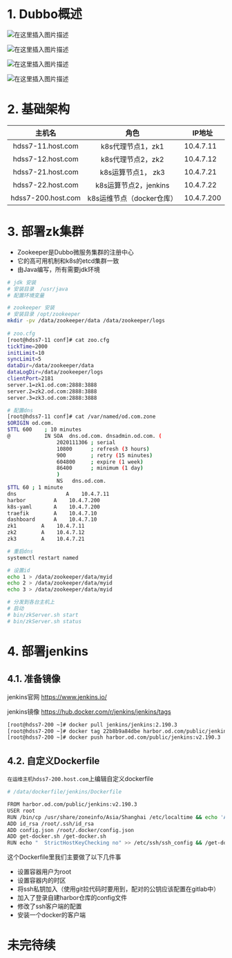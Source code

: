 # 1. Dubbo概述

![在这里插入图片描述](https://img-blog.csdnimg.cn/20201121150823537.png?x-oss-process=image/watermark,type_ZmFuZ3poZW5naGVpdGk,shadow_10,text_aHR0cHM6Ly9ibG9nLmNzZG4ubmV0L2ZhbmppYW5oYWk=,size_16,color_FFFFFF,t_70#pic_center)

![在这里插入图片描述](https://img-blog.csdnimg.cn/20201121151033821.png?x-oss-process=image/watermark,type_ZmFuZ3poZW5naGVpdGk,shadow_10,text_aHR0cHM6Ly9ibG9nLmNzZG4ubmV0L2ZhbmppYW5oYWk=,size_16,color_FFFFFF,t_70#pic_center)

![在这里插入图片描述](https://img-blog.csdnimg.cn/20201121151345252.png?x-oss-process=image/watermark,type_ZmFuZ3poZW5naGVpdGk,shadow_10,text_aHR0cHM6Ly9ibG9nLmNzZG4ubmV0L2ZhbmppYW5oYWk=,size_16,color_FFFFFF,t_70#pic_center)

![在这里插入图片描述](https://img-blog.csdnimg.cn/20201121151734756.png?x-oss-process=image/watermark,type_ZmFuZ3poZW5naGVpdGk,shadow_10,text_aHR0cHM6Ly9ibG9nLmNzZG4ubmV0L2ZhbmppYW5oYWk=,size_16,color_FFFFFF,t_70#pic_center)

# 2. 基础架构

|       主机名       |         **角色**          | **IP地址** |
| :----------------: | :-----------------------: | ---------- |
| hdss7-11.host.com  |     k8s代理节点1，zk1     | 10.4.7.11  |
| hdss7-12.host.com  |     k8s代理节点2，zk2     | 10.4.7.12  |
| hdss7-21.host.com  |    k8s运算节点1， zk3     | 10.4.7.21  |
| hdss7-22.host.com  |   k8s运算节点2，jenkins   | 10.4.7.22  |
| hdss7-200.host.com | k8s运维节点（docker仓库） | 10.4.7.200 |



# 3. 部署zk集群

- Zookeeper是Dubbo微服务集群的注册中心
- 它的高可用机制和k8s的etcd集群一致
- 由Java编写，所有需要jdk环境

```bash
# jdk 安装
# 安装目录  /usr/java
# 配置环境变量

# zookeeper 安装
# 安装目录 /opt/zookeeper
mkdir -pv /data/zookeeper/data /data/zookeeper/logs
 
# zoo.cfg
[root@hdss7-11 conf]# cat zoo.cfg 
tickTime=2000
initLimit=10
syncLimit=5
dataDir=/data/zookeeper/data
dataLogDir=/data/zookeeper/logs
clientPort=2181
server.1=zk1.od.com:2888:3888
server.2=zk2.od.com:2888:3888
server.3=zk3.od.com:2888:3888

# 配置dns
[root@hdss7-11 conf]# cat /var/named/od.com.zone 
$ORIGIN od.com.
$TTL 600    ; 10 minutes
@           IN SOA  dns.od.com. dnsadmin.od.com. (
                2020111306 ; serial
                10800      ; refresh (3 hours)
                900        ; retry (15 minutes)
                604800     ; expire (1 week)
                86400      ; minimum (1 day)
                )
                NS   dns.od.com.
$TTL 60 ; 1 minute
dns                A    10.4.7.11
harbor		   A    10.4.7.200
k8s-yaml	   A    10.4.7.200
traefik		   A    10.4.7.10
dashboard	   A    10.4.7.10
zk1		   A    10.4.7.11
zk2		   A    10.4.7.12
zk3		   A    10.4.7.21

# 重启dns
systemctl restart named

# 设置id
echo 1 > /data/zookeeper/data/myid
echo 2 > /data/zookeeper/data/myid
echo 3 > /data/zookeeper/data/myid

# 分发到各台主机上
# 启动
# bin/zkServer.sh start
# bin/zkServer.sh status
```

# 4. 部署jenkins

## 4.1. 准备镜像

jenkins官网  https://www.jenkins.io/

jenkins镜像  https://hub.docker.com/r/jenkins/jenkins/tags

```BASH
[root@hdss7-200 ~]# docker pull jenkins/jenkins:2.190.3
[root@hdss7-200 ~]# docker tag 22b8b9a84dbe harbor.od.com/public/jenkins:v2.190.3
[root@hdss7-200 ~]# docker push harbor.od.com/public/jenkins:v2.190.3
```

## 4.2. 自定义Dockerfile

`在运维主机hdss7-200.host.com`上编辑自定义dockerfile

```bash
# /data/dockerfile/jenkins/Dockerfile

FROM harbor.od.com/public/jenkins:v2.190.3
USER root
RUN /bin/cp /usr/share/zoneinfo/Asia/Shanghai /etc/localtime && echo 'Asia/Shanghai' > /etc/timezone
ADD id_rsa /root/.ssh/id_rsa
ADD config.json /root/.docker/config.json
ADD get-docker.sh /get-docker.sh
RUN echo "  StrictHostKeyChecking no" >> /etc/ssh/ssh_config && /get-docker.sh
```

这个Dockerfile里我们主要做了以下几件事

- 设置容器用户为root
- 设置容器内的时区
- 将ssh私钥加入（使用git拉代码时要用到，配对的公钥应该配置在gitlab中）
- 加入了登录自建harbor仓库的config文件
- 修改了ssh客户端的配置
- 安装一个docker的客户端



# **未完待续**

